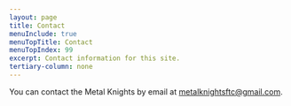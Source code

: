 ```yaml
---
layout: page
title: Contact
menuInclude: true
menuTopTitle: Contact
menuTopIndex: 99
excerpt: Contact information for this site.
tertiary-column: none
---
```


You can contact the Metal Knights by email at metalknightsftc@gmail.com.
